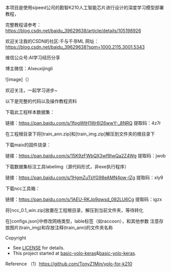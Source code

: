 本项目是使用sipeed公司的勘智K210人工智能芯片进行设计的深度学习模型部署教程，

完整教程请参考：
https://blog.csdn.net/baidu_39629638/article/details/105198926

欢迎关注我的CSDN的社区:千与千寻ML
网址：https://blog.csdn.net/baidu_39629638?spm=1000.2115.3001.5343

维信公众号:AI学习经历分享

博主微信：AIxeuxijingli

![image]（）

欢迎关注，一起学习进步~

以下是完整的代码以及操作教程资料

下载此工程样本数据集：

链接：https://pan.baidu.com/s/1fpgWtH1Wr6l26wwY-_8NRQ 提取码：4z7r 

在工程根目录下将[train_ann.zip]和[train_img.zip]解压到文件夹的根目录下

下载maix的固件烧录：

链接：https://pan.baidu.com/s/15K9zFWbQX3wf9IwQa2Z4Wg 
提取码：jwob 

下载数据集标注工具labelimg（源代码形式，非exe执行程序）

链接：https://pan.baidu.com/s/1HgmZuTsYG98eAMN4pw-IZg 
提取码：xly9

下载ncc工具箱：

链接：https://pan.baidu.com/s/1AEU-RKJp9qwsd_082LU6Cg 提取码：igzx

将[ncc_0.1_win.zip]放置在工程根目录，解压到当前文件夹，等待转化

在[configs.json]中修改网络类型，lable标签（如raccoon），和其他参数 注意存放图片(train_img)和存放注释(train_ann)的文件夹名称

Copyright
* See [LICENSE](LICENSE) for details.
* This project started at [basic-yolo-keras](https://github.com/experiencor/basic-yolo-keras)&[basic-yolo-keras](https://github.com/experiencor/basic-yolo-keras).   

Reference
（1）https://github.com/TonyZ1Min/yolo-for-k210
